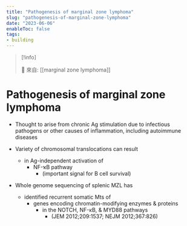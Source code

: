 ```yaml
---
title: "Pathogenesis of marginal zone lymphoma"
slug: "pathogenesis-of-marginal-zone-lymphoma"
date: "2023-06-06"
enableToc: false
tags:
- building
---
```


> [!info]
>
> 🌱 來自: [[marginal zone lymphoma]]

# Pathogenesis of marginal zone lymphoma

- Thought to arise from chronic Ag stimulation due to infectious pathogens or other causes of inflammation, including autoimmune diseases

- Variety of chromosomal translocations can result
	* in Ag-independent activation of
		* NF-ҡB pathway
			* (important signal for B cell survival)

- Whole genome sequencing of splenic MZL has
	* identified recurrent somatic Mts of
		* genes encoding chromatin-modifying enzymes & proteins
			* in the NOTCH, NF-κB, & MYD88 pathways
				* (JEM 2012;209:1537; NEJM 2012;367:826)

